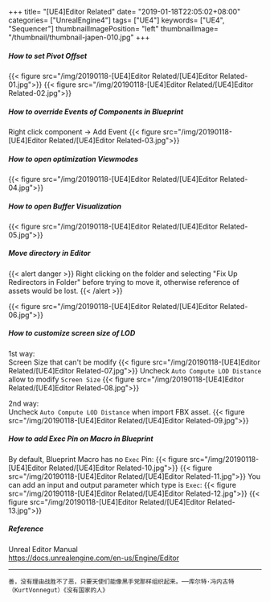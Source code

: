 +++
title= "[UE4]Editor Related"
date= "2019-01-18T22:05:02+08:00"
categories= ["UnrealEngine4"]
tags= ["UE4"]
keywords= ["UE4", "Sequencer"]
thumbnailImagePosition= "left"
thumbnailImage= "/thumbnail/thumbnail-japen-010.jpg"
+++

##### How to set Pivot Offset

<!--more-->

{{< figure src="/img/20190118-[UE4]Editor Related/[UE4]Editor Related-01.jpg">}}
{{< figure src="/img/20190118-[UE4]Editor Related/[UE4]Editor Related-02.jpg">}}

##### How to override Events of Components in Blueprint

Right click component -> Add Event
{{< figure src="/img/20190118-[UE4]Editor Related/[UE4]Editor Related-03.jpg">}}

##### How to open optimization Viewmodes

{{< figure src="/img/20190118-[UE4]Editor Related/[UE4]Editor Related-04.jpg">}}

##### How to open Buffer Visualization

{{< figure src="/img/20190118-[UE4]Editor Related/[UE4]Editor Related-05.jpg">}}

##### Move directory in Editor

{{< alert danger >}}
Right clicking on the folder and selecting "Fix Up Redirectors in Folder" before trying to move it, otherwise reference of assets would be lost.
{{< /alert >}}

{{< figure src="/img/20190118-[UE4]Editor Related/[UE4]Editor Related-06.jpg">}}

##### How to customize screen size of LOD

1st way:  
Screen Size that can't be modify
{{< figure src="/img/20190118-[UE4]Editor Related/[UE4]Editor Related-07.jpg">}}
Uncheck `Auto Compute LOD Distance` allow to modify `Screen Size`
{{< figure src="/img/20190118-[UE4]Editor Related/[UE4]Editor Related-08.jpg">}}

2nd way:  
Uncheck `Auto Compute LOD Distance` when import FBX asset.
{{< figure src="/img/20190118-[UE4]Editor Related/[UE4]Editor Related-09.jpg">}}

##### How to add Exec Pin on Macro in Blueprint

By default, Blueprint Macro has no `Exec` Pin:
{{< figure src="/img/20190118-[UE4]Editor Related/[UE4]Editor Related-10.jpg">}}
{{< figure src="/img/20190118-[UE4]Editor Related/[UE4]Editor Related-11.jpg">}}
You can add an input and output parameter which type is `Exec`:
{{< figure src="/img/20190118-[UE4]Editor Related/[UE4]Editor Related-12.jpg">}}
{{< figure src="/img/20190118-[UE4]Editor Related/[UE4]Editor Related-13.jpg">}}


##### Reference

Unreal Editor Manual  
https://docs.unrealengine.com/en-us/Engine/Editor

***
`善，没有理由战胜不了恶，只要天使们能像黑手党那样组织起来。──库尔特·冯内古特（KurtVonnegut）《没有国家的人》`